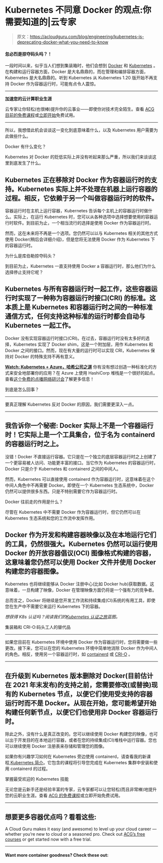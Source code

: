 # Kubernetes 不同意 Docker 的观点:你需要知道的|云专家

> 原文：<https://acloudguru.com/blog/engineering/kubernetes-is-deprecating-docker-what-you-need-to-know>

#### 忽必烈是掠夺码头吗？！

一段时间以来，似乎当人们想到集装箱时，他们会想到 [Docker](https://acloudguru.com/course/introduction-to-containers-and-docker) 和 [Kubernetes](https://acloudguru.com/course/kubernetes-deep-dive) 。在构建和运行容器方面，Docker 是大名鼎鼎的，而在管理和编排容器方面，Kubernetes 是大名鼎鼎的。听到 Kubernetes 从 Kubernetes 1.20 版开始不再支持 Docker 作为容器运行时，可能有点令人震惊。

* * *

**加速您的云计算职业生涯**

云专家让你轻松(也很棒)提升你的云事业——即使你对技术完全陌生。查看 [ACG 目前的免费课程](https://acloudguru.com/blog/news/whats-free-at-acg)或[立即开始](https://acloudguru.com/pricing)免费试用。

* * *

所以，我想借此机会谈谈这一变化到底意味着什么，以及 Kubernetes 用户需要为此做些什么。

Docker 有什么变化？

Kubernetes 对 Docker 的贬低实际上并没有听起来那么严重，所以我们来谈谈这里到底发生了什么。

## Kubernetes 正在移除对 Docker 作为**容器运行时**的支持。Kubernetes 实际上并不处理在机器上运行容器的过程。相反，它依赖于另一个叫做**容器运行时**的软件。

容器运行时在主机上运行容器，Kubernetes 告诉每个主机上的容器运行时做什么。实际上，在运行 Kubernetes 时，您可以从各种选项中选择想要使用的容器运行时软件。到目前为止，一个相当流行的选择是使用 Docker 作为容器运行时。

然而，这在未来将不再是一个选项。您仍然可以以与 Kubernetes 相关的其他方式使用 Docker(稍后会详细介绍)，但是您将无法使用 Docker 作为 Kubernetes 下的容器运行时。

为什么是库伯勒掠夺码头？

到目前为止，Kubernetes 一直支持使用 Docker a 容器运行时，那么他们为什么选择停止支持它呢？

## Kubernetes 与所有容器运行时一起工作，这些容器运行时实现了一种称为**容器运行时接口(CRI)** 的标准。这本质上是 Kubernetes 和容器运行时之间的一种标准通信方式，任何支持这种标准的运行时都会自动与 Kubernetes 一起工作。

Docker 没有实现容器运行时接口(CRI)。在过去，容器运行时没有太多好的选择，Kubernetes 实现了 Docker shim，这是一个附加层，用作 Kubernetes 和 Docker 之间的接口。然而，现在有大量的运行时可以实现 CRI，Kubernetes 保持对 Docker 的特殊支持不再有意义。

**[Watch: Kubernetes + Azure，哈希公司之道](https://get.acloudguru.com/kubernetes-azure-hashicorp-way-webinar)**
你有没有想过创造一种标准化的方式来安全地部署你的应用？在 Azure 上使用 HashiCorp 堆栈是一个很好的起点。查看[这个免费的点播网络研讨会](https://get.acloudguru.com/kubernetes-azure-hashicorp-way-webinar)了解更多信息！

到底是怎么回事？

* * *

要真正理解 Kubernetes 反对 Docker 的原因，我们需要更深入一点。

* * *

## 我告诉你一个秘密: **Docker 实际上不是一个容器运行时**！它实际上是一个工具集合，位于名为 **containerd** 的容器运行时之上。

没错！Docker 不直接运行容器。它只是在一个独立的底层容器运行时之上创建了一个更容易被人访问、功能更丰富的接口。当它作为 Kubernetes 的容器运行时，Docker 只是介于 Kubernetes 和 containerd 之间的中间人。

然而，Kubernetes 可以直接使用 containerd 作为容器运行时，这意味着在这个中间人角色中不再需要 Docker。即使在一个 Kubernetes 生态系统中，Docker 仍然可以提供很多东西。只是不特别需要它作为容器运行时。

Docker 往前走的作用是什么？

尽管在 Kubernetes 中不需要 Docker 作为容器运行时，但它仍然可以在 Kubernetes 生态系统和您的工作流中发挥作用。

## Docker 作为开发和构建容器映像以及在本地运行它们的工具，仍然很强大。Kubernetes 仍然可以运行使用 Docker 的**开放容器倡议(OCI)** 图像格式构建的容器，这意味着您仍然可以使用 Docker 文件并使用 Docker 构建您的容器图像。

Kubernetes 也将继续能够从 Docker 注册中心(比如 Docker hub)获取数据。这意味着，一旦构建了映像，Docker 在管理映像方面仍将是一个强有力的竞争者。

总而言之，Docker 将继续是您开发工作流和持续集成(CI)系统的有用工具，即使您在生产中不需要它来运行 Kubernetes 下的容器。

*想获得 K8s 认证吗？阅读我们的[Kubernetes 认证之旅](https://acloudguru.com/blog/engineering/which-kubernetes-certification-path-should-i-take)蓝图。*

集装箱和 CRI-O:码头工人的替代品

* * *

如果您目前在 Kubernetes 环境中使用 Docker 作为容器运行时，您将需要做一些更改。接下来，您可以在您的 Kubernetes 环境中简单地消除 Docker 作为中间人的角色。相反，使用另一个容器运行时，如 [containerd](https://containerd.io/) 或 [CRI-O](https://cri-o.io/) 。

* * *

## 在升级到 Kubernetes 版本删除对 Docker(目前估计在 2021 年末发布)的支持之前，您需要修改(或替换)现有的 Kubernetes 节点，以便它们使用受支持的容器运行时而不是 Docker。从现在开始，您可能希望开始构建任何新节点，以便它们也使用非 Docker 容器运行时。

除此之外，没有什么是真正改变的。您可以继续使用 Docker 构建您的映像，也可以出于开发目的在本地运行容器，或者在您的持续集成(CI)堆栈中运行容器。您也可以继续使用 Docker 注册表来存储和管理您的图像。

如果你有兴趣学习如何在 Kubernetes 旁边使用 containerd，请查看我的新课程,[Kubernetes 简介](https://acloud.guru/overview/introduction-to-kubernetes)。它包含的课程将引导您完成在 Kubernetes 集群中安装和使用 containerd 的过程。

掌握最受欢迎的 Kubernetes 技能

无论您是云新手还是经验丰富的专家，云专家都可以让您轻松(而且非常棒)地提升您的云职业生涯。查看 [ACG 的免费课程](https://acloudguru.com/blog/news/whats-free-at-acg)或立即开始免费试用。

* * *

## 想要更多容器优点吗？看看这些:

A Cloud Guru makes it easy (and awesome) to level up your cloud career — whether you’re new to cloud or a seasoned pro. Check out [ACG’s free courses](https://acloudguru.com/blog/news/whats-free-at-acg) or get started now with a free trial.

* * *

#### Want more container goodness? Check these out: